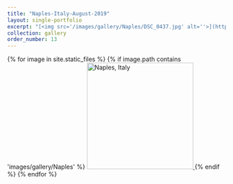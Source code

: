 ```yaml
---
title: "Naples-Italy-August-2019"
layout: single-portfolio
excerpt: "[<img src='/images/gallery/Naples/DSC_0437.jpg' alt=''>](https://nt-hung.github.io/gallery/Naples)"
collection: gallery
order_number: 13
---
```

<p float="left">   
{% for image in site.static_files %}
{% if image.path contains 'images/gallery/Naples' %}
<a href='{{ site.baseurl }}{{ image.path }}'>
    <img 
        src='{{ site.baseurl }}{{ image.path }}'
        alt="Naples, Italy" width="245" title="Naples, Italy"
    >
</a>
{% endif %}
{% endfor %}
</p>
<!-- [Poster](/files/pdf/research/PolMeth 2019 Poster.pdf){: .btn--research} -->
